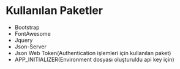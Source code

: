 # Kullanılan Paketler
- Bootstrap
- FontAwesome
- Jquery
- Json-Server
- Json Web Token(Authentication işlemleri için kullanılan paket)
- APP_INITIALIZER(Environment dosyası oluşturuldu api key için)